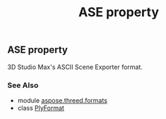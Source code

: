 ﻿---
title: ASE property
second_title: Aspose.3D for Python via .NET API References
description: 
type: docs
weight: 100
url: /python-net/aspose.threed.formats/plyformat/ase/
is_root: false
---

## ASE property


3D Studio Max's ASCII Scene Exporter format.

### See Also
* module [aspose.threed.formats](../../)
* class [PlyFormat](/3d/python-net/aspose.threed.formats/plyformat)
